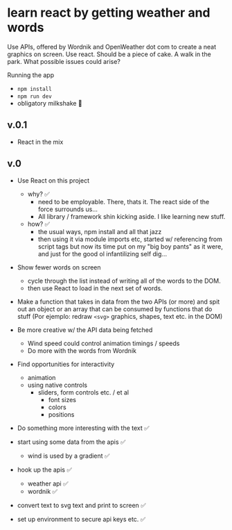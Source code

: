 # learn react by getting weather and words

Use APIs, offered by Wordnik and OpenWeather dot com to create a neat graphics on screen. Use react. Should be a piece of cake. A walk in the park. What possible issues could arise?

Running the app

- `npm install`
- `npm run dev`
- obligatory milkshake 🥤

## v.0.1

- React in the mix

## v.0

- Use React on this project

  - why? ✅
    - need to be employable. There, thats it. The react side of the force surrounds us...
    - All library / framework shin kicking aside. I like learning new stuff.
  - how? ✅
    - the usual ways, npm install and all that jazz
    - then using it via module imports etc, started w/ referencing from script tags but now its time put on my "big boy pants" as it were, and just for the good ol infantilizing self dig...

- Show fewer words on screen

  - cycle through the list instead of writing all of the words to the DOM.
  - then use React to load in the next set of words.

- Make a function that takes in data from the two APIs (or more) and spit out an object or an array that can be consumed by functions that do stuff (Por ejemplo: redraw `<svg>` graphics, shapes, text etc. in the DOM)

- Be more creative w/ the API data being fetched

  - Wind speed could control animation timings / speeds
  - Do more with the words from Wordnik

- Find opportunities for interactivity

  - animation
  - using native controls
    - sliders, form controls etc. / et al
      - font sizes
      - colors
      - positions

- Do something more interesting with the text ✅

- start using some data from the apis ✅

  - wind is used by a gradient ✅

- hook up the apis ✅

  - weather api ✅
  - wordnik ✅

- convert text to svg text and print to screen ✅

- set up environment to secure api keys etc. ✅
